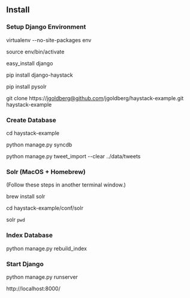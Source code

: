 ## Install

### Setup Django Environment

virtualenv --no-site-packages env

source env/bin/activate

easy_install django

pip install django-haystack

pip install pysolr

git clone https://jgoldberg@github.com/jgoldberg/haystack-example.git haystack-example

### Create Database

cd haystack-example

python manage.py syncdb

python manage.py tweet_import --clear ../data/tweets

### Solr (MacOS + Homebrew)

(Follow these steps in another terminal window.)

brew install solr

cd haystack-example/conf/solr

solr `pwd`

### Index Database

python manage.py rebuild_index

### Start Django

python manage.py runserver

http://localhost:8000/

